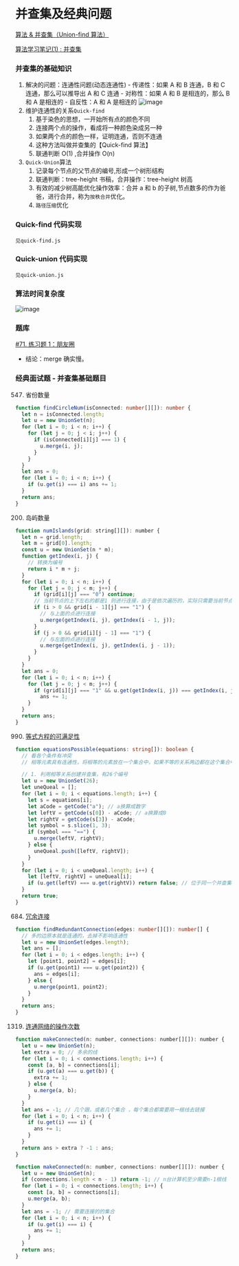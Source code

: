# 并查集及经典问题

[算法 & 并查集（Union-find 算法）](https://blog.csdn.net/ayydead/article/details/107696502)

[算法学习笔记(1) : 并查集](https://zhuanlan.zhihu.com/p/93647900)

### 并查集的基础知识

1. 解决的问题：连通性问题(动态连通性) - 传递性：如果 A 和 B 连通，B 和 C 连通，那么可以推导出 A 和 C 连通 - 对称性：如果 A 和 B 是相连的，那么 B 和 A 是相连的 - 自反性：A 和 A 是相连的
   ![image](./images/bingchaji.png)
2. 维护连通性的关系`Quick-find`
   1. 基于染色的思想，一开始所有点的颜色不同
   2. 连接两个点的操作，看成将一种颜色染成另一种
   3. 如果两个点的颜色一样，证明连通，否则不连通
   4. 这种方法叫做并查集的【Quick-find 算法】
   5. 联通判断 O(1) ,合并操作 O(n)
3. `Quick-Union`算法
   1. 记录每个节点的父节点的编号,形成一个树形结构
   2. 联通判断：tree-height 书稿，合并操作：tree-height 树高
   3. 有效的减少树高能优化操作效率：合并 a 和 b 的子树,节点数多的作为爸爸，进行合并，称为`按秩合并`优化。
   4. `路径压缩`优化

### Quick-find 代码实现

    见quick-find.js

### Quick-union 代码实现

    见quick-union.js

### 算法时间复杂度

![image](./images/time-complexity.png)

### 题库

[#71. 练习题 1：朋友圈](https://oj.haizeix.com/problem/71)

- 结论：merge 确实慢。

### 经典面试题 - 并查集基础题目

547. 省份数量

```ts
function findCircleNum(isConnected: number[][]): number {
  let n = isConnected.length;
  let u = new UnionSet(n);
  for (let i = 0; i < n; i++) {
    for (let j = 0; j < i; j++) {
      if (isConnected[i][j] === 1) {
        u.merge(i, j);
      }
    }
  }
  let ans = 0;
  for (let i = 0; i < n; i++) {
    if (u.get(i) === i) ans += 1;
  }
  return ans;
}
```

200. 岛屿数量

```js
function numIslands(grid: string[][]): number {
  let n = grid.length;
  let m = grid[0].length;
  const u = new UnionSet(n * m);
  function getIndex(i, j) {
    // 转换为编号
    return i * m + j;
  }
  for (let i = 0; i < n; i++) {
    for (let j = 0; j < m; j++) {
      if (grid[i][j] === "0") continue;
      // 当前节点的上下左右的都是1 则进行连接，由于是依次遍历的，实际只需要当前节点的左，上为1 就进行连接
      if (i > 0 && grid[i - 1][j] === "1") {
        // 与上面的点进行连接
        u.merge(getIndex(i, j), getIndex(i - 1, j));
      }
      if (j > 0 && grid[i][j - 1] === "1") {
        // 与左面的点进行连接
        u.merge(getIndex(i, j), getIndex(i, j - 1));
      }
    }
  }
  let ans = 0;
  for (let i = 0; i < n; i++) {
    for (let j = 0; j < m; j++) {
      if (grid[i][j] === "1" && u.get(getIndex(i, j)) === getIndex(i, j))
        ans += 1;
    }
  }
  return ans;
}
```

990. [等式方程的可满足性](https://leetcode.cn/problems/satisfiability-of-equality-equations/)

```ts
function equationsPossible(equations: string[]): boolean {
  // 看各个条件有冲突
  // 相等元素具有连通性，将相等的元素放在一个集合中，如果不等的关系两边都在这个集合中，则冲突

  // 1. 利用相等关系创建并查集，有26个编号
  let u = new UnionSet(26);
  let uneQueal = [];
  for (let i = 0; i < equations.length; i++) {
    let s = equations[i];
    let aCode = getCode("a"); // a换算成数字
    let leftV = getCode(s[0]) - aCode; // a换算成0
    let rightV = getCode(s[3]) - aCode;
    let symbol = s.slice(1, 3);
    if (symbol === "==") {
      u.merge(leftV, rightV);
    } else {
      uneQueal.push([leftV, rightV]);
    }
  }
  for (let i = 0; i < uneQueal.length; i++) {
    let [leftV, rightV] = uneQueal[i];
    if (u.get(leftV) === u.get(rightV)) return false; // 位于同一个并查集
  }
  return true;
}
```

684. [冗余连接](https://leetcode.cn/problems/redundant-connection/)

```ts
function findRedundantConnection(edges: number[][]): number[] {
  // 多的边原本就是连通的，去掉不影响连通性
  let u = new UnionSet(edges.length);
  let ans = [];
  for (let i = 0; i < edges.length; i++) {
    let [point1, point2] = edges[i];
    if (u.get(point1) === u.get(point2)) {
      ans = edges[i];
    } else {
      u.merge(point1, point2);
    }
  }
  return ans;
}
```

1319. [连通网络的操作次数](https://leetcode.cn/problems/number-of-operations-to-make-network-connected/)

```js
function makeConnected(n: number, connections: number[][]): number {
  let u = new UnionSet(n);
  let extra = 0; // 多余的线
  for (let i = 0; i < connections.length; i++) {
    const [a, b] = connections[i];
    if (u.get(a) === u.get(b)) {
      extra += 1;
    } else {
      u.merge(a, b);
    }
  }
  let ans = -1; // 几个跟，或者几个集合 ，每个集合都需要用一根线去链接
  for (let i = 0; i < n; i++) {
    if (u.get(i) === i) {
      ans += 1;
    }
  }
  return ans > extra ? -1 : ans;
}

function makeConnected(n: number, connections: number[][]): number {
  let u = new UnionSet(n);
  if (connections.length < n - 1) return -1; // n台计算机至少需要n-1根线
  for (let i = 0; i < connections.length; i++) {
    const [a, b] = connections[i];
    u.merge(a, b);
  }
  let ans = -1; // 需要连接的的集合
  for (let i = 0; i < n; i++) {
    if (u.get(i) === i) {
      ans += 1;
    }
  }
  return ans;
}
```

###
